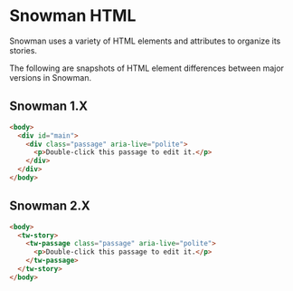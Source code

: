 # Snowman HTML

Snowman uses a variety of HTML elements and attributes to organize its stories.

The following are snapshots of HTML element differences between major versions in Snowman.

## Snowman 1.X

```html
<body>
  <div id="main">
    <div class="passage" aria-live="polite">
      <p>Double-click this passage to edit it.</p>
    </div>
  </div>
</body>
```

## Snowman 2.X

```html
<body>
  <tw-story>
    <tw-passage class="passage" aria-live="polite">
      <p>Double-click this passage to edit it.</p>
    </tw-passage>
  </tw-story>
</body>
```
